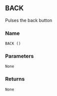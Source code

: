 ## BACK

Pulses the back button


### Name

`BACK ()`


### Parameters

`None`


### Returns

`None`